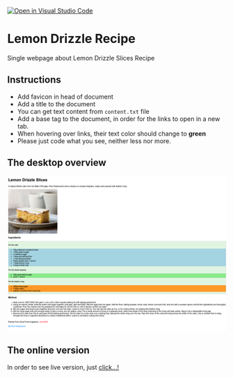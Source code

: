 [![Open in Visual Studio Code](https://classroom.github.com/assets/open-in-vscode-c66648af7eb3fe8bc4f294546bfd86ef473780cde1dea487d3c4ff354943c9ae.svg)](https://classroom.github.com/online_ide?assignment_repo_id=9682264&assignment_repo_type=AssignmentRepo)
# Lemon Drizzle Recipe

Single webpage about Lemon Drizzle Slices Recipe

## Instructions

- Add favicon in head of document
- Add a title to the document
- You can get text content from `content.txt` file
- Add a base tag to the document, in order for the links to open in a new tab.
- When hovering over links, their text color should change to **green**
- Please just code what you see, neither less nor more.

## The desktop overview

![The overview](./images/Desktop.png "The general overview")

## The online version

In order to see live version, just [click...!](https://hsnakk.github.io/UIB_Content_Exercise-2/)
